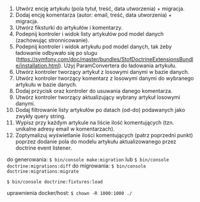 
1. Utwórz encję artykułu (pola tytuł, treść, data utworzenia) + migracja.
2. Dodaj encję komentarza (autor: email, treść, data utworzenia) + migracja.
3. Utwórz fiksturki do artykułów i komentarzy.
4. Podepnij kontroler i widok listy artykułów pod model danych (zachowując stronnicowanie).
5. Podepnij kontroler i widok artykułu pod model danych, tak żeby ładowanie odbywało się po slugu (https://symfony.com/doc/master/bundles/StofDoctrineExtensionsBundle/installation.html). Użyj ParamConvertera do ładowania artykułu.
6. Utwórz kontroler tworzący artykuł z losowymi danymi w bazie danych.
7. Utwórz kontroler tworzący komentarz z losowymi danymi do wybranego artykułu w bazie danych.
8. Dodaj przycisk oraz kontroler do usuwania danego komentarza.
9. Utwórz kontroler tworzący aktualizujący wybrany artykuł losowymi danymi.
10. Dodaj filtrowanie listy artykułów po datach (od-do) podawanych jako zwykły query string.
11. Wypisz przy każdym artykule na liście ilość komentujących (tzn. unikalne adresy email w komentarzach).
12. Zoptymalizuj wyświetlanie ilości komentujących (patrz poprzedni punkt) poprzez dodanie pola do modelu artykułu aktualizowanego przez doctrine event listener.

do generowania:
`$ bin/console make:migration`
lub
`$ bin/console doctrine:migrations:diff`
do migrowania:
`$ bin/console doctrine:migrations:migrate`

`$ bin/console doctrine:fixtures:load`

uprawnienia docker/host:
`$ chown -R 1000:1000 ./`
